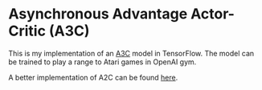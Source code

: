 # Asynchronous Advantage Actor-Critic (A3C)

This is my implementation of an [A3C][1] model in TensorFlow. The model can be trained to play a range to Atari games in OpenAI gym.

A better implementation of A2C can be found [here](https://github.com/ppyht2/tf-a2c/). 

[1]: https://arxiv.org/pdf/1602.01783.pdf
